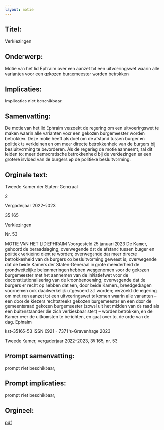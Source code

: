 ```yaml
---
layout: motie
---
```

## Titel:
Verkiezingen
## Onderwerp:
Motie van het lid Ephraim over een aanzet tot een uitvoeringswet waarin alle varianten voor een gekozen burgemeester worden betrokken 
## Implicaties:
Implicaties niet beschikbaar.
## Samenvatting:

De motie van het lid Ephraim verzoekt de regering om een uitvoeringswet te maken waarin alle varianten voor een gekozen burgemeester worden betrokken. Deze motie heeft als doel om de afstand tussen burger en politiek te verkleinen en om meer directe betrokkenheid van de burgers bij besluitvorming te bevorderen. Als de regering de motie aanneemt, zal dit leiden tot meer democratische betrokkenheid bij de verkiezingen en een grotere invloed van de burgers op de politieke besluitvorming.
## Orginele text:


Tweede Kamer der Staten-Generaal

2

Vergaderjaar 2022–2023

35 165

Verkiezingen

Nr. 53

MOTIE VAN HET LID EPHRAIM
Voorgesteld 25 januari 2023
De Kamer,
gehoord de beraadslaging,
overwegende dat de afstand tussen burger en politiek verkleind dient te
worden;
overwegende dat meer directe betrokkenheid van de burgers op besluitvorming gewenst is;
overwegende dat de beide Kamers der Staten-Generaal in grote
meerderheid de grondwettelijke belemmeringen hebben weggenomen
voor de gekozen burgemeester met het aannemen van de initiatiefwet
voor de deconstitutionalisering van de kroonbenoeming;
overwegende dat de burgers er recht op hebben dat een, door beide
Kamers, breedgedragen voornemen ook daadwerkelijk uitgevoerd zal
worden;
verzoekt de regering om met een aanzet tot een uitvoeringswet te komen
waarin alle varianten – een door de kiezers rechtstreeks gekozen burgemeester en een door de gemeenteraad gekozen burgemeester (zowel uit
het midden van de raad als een buitenstaander die zich verkiesbaar stelt) –
worden betrokken, en de Kamer over de uitkomsten te berichten,
en gaat over tot de orde van de dag.
Ephraim

kst-35165-53
ISSN 0921 - 7371
’s-Gravenhage 2023

Tweede Kamer, vergaderjaar 2022–2023, 35 165, nr. 53


## Prompt samenvatting:
prompt niet beschikbaar,

## Prompt implicaties:
prompt niet beschikbaar,
## Orgineel:
[pdf](https://gegevensmagazijn.tweedekamer.nl/OData/v4/2.0/Document(c7f52449-5cf4-450a-8a3c-9a86d1aa3dab)/resource)
